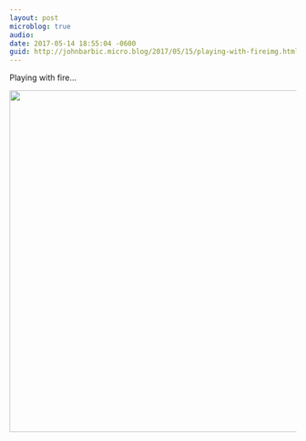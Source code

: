 ```yaml
---
layout: post
microblog: true
audio: 
date: 2017-05-14 18:55:04 -0600
guid: http://johnbarbic.micro.blog/2017/05/15/playing-with-fireimg.html
---
```

Playing with fire...

<img src="http://johnbarbic.micro.blog/uploads/2017/e9882aea10.jpg" width="600" height="600" style="height: auto" />
